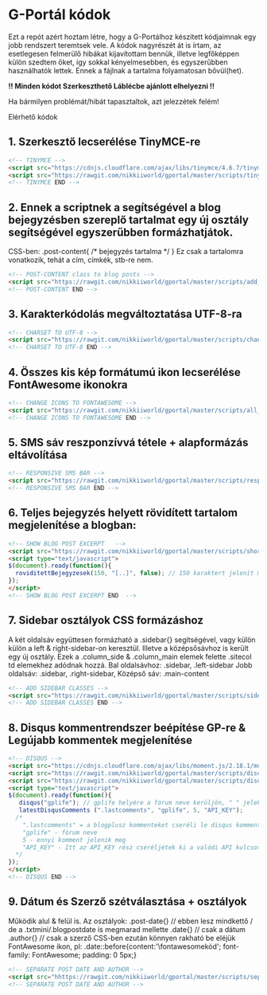 # G-Portál kódok
Ezt a repót azért hoztam létre, hogy a G-Portálhoz készített kódjaimnak egy jobb rendszert teremtsek vele. A kódok nagyrészét át is írtam, az esetlegesen felmerülő hibákat kijavítottam bennük, illetve legfőképpen külön szedtem őket, így sokkal kényelmesebben, és egyszerűbben használhatók lettek. Ennek a fájlnak a tartalma folyamatosan bővül(het).

**!! Minden kódot Szerkeszthető Láblécbe ajánlott elhelyezni !!**

Ha bármilyen problémát/hibát tapasztaltok, azt jelezzétek felém!

Elérhető kódok

## 1. Szerkesztő lecserélése TinyMCE-re
```html
<!-- TINYMCE -->
<script src="https://cdnjs.cloudflare.com/ajax/libs/tinymce/4.6.7/tinymce.min.js"></script>
<script src="https://rawgit.com/nikkiiworld/gportal/master/scripts/tinymce/tinymce.min.js"></script>
<!-- TINYMCE END -->
```

## 2. Ennek a scriptnek a segítségével a blog bejegyzésben szereplő tartalmat egy új osztály segítségével egyszerűbben formázhatjátok.
CSS-ben: .post-content{ /* bejegyzés tartalma */ } 
Ez csak a tartalomra vonatkozik, tehát a cím, címkék, stb-re nem.
```html
<!-- POST-CONTENT class to blog posts -->
<script src="https://rawgit.com/nikkiiworld/gportal/master/scripts/add_post_content_wrapper_class/post_content_wrapper.js"></script>
<!-- POST-CONTENT END -->
```

## 3. Karakterkódolás megváltoztatása UTF-8-ra
```html
<!-- CHARSET TO UTF-8 -->
<script src="https://rawgit.com/nikkiiworld/gportal/master/scripts/change-charset/change-charset.js"></script>
<!-- CHARSET TO UTF-8 END -->
```

## 4. Összes kis kép formátumú ikon lecserélése FontAwesome ikonokra
```html
<!-- CHANGE ICONS TO FONTAWESOME -->
<script src="https://rawgit.com/nikkiiworld/gportal/master/scripts/all_icons_to_fontawesome/icons_to_fontawesome.js"></script>
<!-- CHANGE ICONS TO FONTAWESOME END -->
```

## 5. SMS sáv reszponzívvá tétele + alapformázás eltávolítása
```html
<!-- RESPONSIVE SMS BAR -->
<script src="https://rawgit.com/nikkiiworld/gportal/master/scripts/responsive_sms_bar/sms_bar.js"></script>
<!-- RESPONSIVE SMS BAR END -->
```

## 6. Teljes bejegyzés helyett rövidített tartalom megjelenítése a blogban:
```html
<!-- SHOW BLOG POST EXCERPT   -->
<script src="https://rawgit.com/nikkiiworld/gportal/master/scripts/short_content/short_content.js"></script>
<script type="text/javascript">
$(document).ready(function(){
  roviditettBejegyzesek(150, "[..]", false); // 150 karaktert jelenít meg, és a végén [..]
});
</script>
<!-- SHOW BLOG POST EXCERPT END  -->
```

## 7. Sidebar osztályok CSS formázáshoz
A két oldalsáv együttesen formázható a .sidebar{} segítségével, vagy külön külön a left & right-sidebar-on keresztül.
Illetve a középsősávhoz is került egy új osztály.
Ezek a .column_side & .column_main elemek felette .sitecol td elemekhez adódnak hozzá.
Bal oldalsávhoz: .sidebar, .left-sidebar
Jobb oldalsáv: .sidebar, .right-sidebar,
Középső sáv: .main-content
```html
<!-- ADD SIDEBAR CLASSES -->
<script src="https://rawgit.com/nikkiiworld/gportal/master/scripts/sidebar_classes/sidebar_classes.js"></script>
<!-- ADD SIDEBAR CLASSES END -->
```

## 8. Disqus kommentrendszer beépítése GP-re & Legújabb kommentek megjelenítése
```html
<!-- DISQUS -->
<script src="https://cdnjs.cloudflare.com/ajax/libs/moment.js/2.18.1/moment-with-locales.min.js"></script>
<script src="https://rawgit.com/nikkiiworld/gportal/master/scripts/disqus/disqus.js"></script>
<script src="https://rawgit.com/nikkiiworld/gportal/master/scripts/disqus/latest_disqus_comments.js"></script>
<script type="text/javascript">
$(document).ready(function(){
   disqus("gplife"); // gplife helyére a fórum neve kerüljön, " " jelek közé !
   latestDisqusComments (".lastcomments", "gplife", 5, "API_KEY"); 
  /* 
    ".lastcomments" = a blogplusz kommenteket cseréli le disqus kommentekre 
    "gplife" - fórum neve
    5 - ennyi komment jelenik meg
    "API_KEY" - Itt az API_KEY rész cseréljétek ki a valódi API kulcsotokra, amit https://disqus.com/api/applications/ ezen az oldalon tudtok elkészíteni, és a Public Key-t kell keresni.
  */
});
</script>
<!-- DISQUS END -->
```

## 9. Dátum és Szerző szétválasztása + osztályok
Működik alul & felül is.
Az osztályok: 
.post-date{} // ebben lesz mindkettő / de a .txtmini/.blogpostdate is megmarad mellette
.date{} // csak a dátum
.author{} // csak a szerző
CSS-ben ezután könnyen rakható be eléjük FontAwesome ikon, pl: 
.date::before{content:'\fontawesomekód'; font-family: FontAwesome; padding: 0 5px;}
```html
<!-- SEPARATE POST DATE AND AUTHOR -->
<script src="hhttps://rawgit.com/nikkiiworld/gportal/master/scripts/separate_blog_date/separate_blog_date.min.js"></script>
<!-- SEPARATE POST DATE AND AUTHOR -->
```

